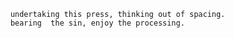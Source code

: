         undertaking this press, thinking out of spacing.
        bearing  the sin, enjoy the processing.